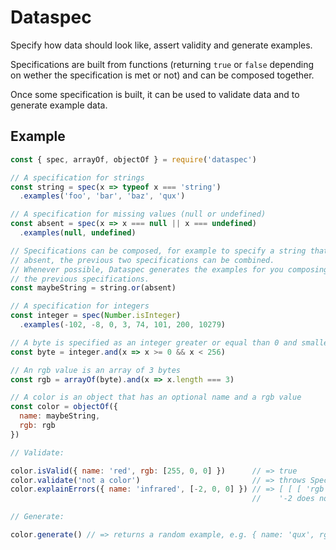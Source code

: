 # Dataspec

Specify how data should look like, assert validity and generate examples.

Specifications are built from functions (returning `true` or `false` depending
on wether the specification is met or not) and can be composed together.

Once some specification is built, it can be used to validate data and to
generate example data.


## Example

```javascript
const { spec, arrayOf, objectOf } = require('dataspec')

// A specification for strings
const string = spec(x => typeof x === 'string')
  .examples('foo', 'bar', 'baz', 'qux')

// A specification for missing values (null or undefined)
const absent = spec(x => x === null || x === undefined)
  .examples(null, undefined)

// Specifications can be composed, for example to specify a string that can be
// absent, the previous two specifications can be combined.
// Whenever possible, Dataspec generates the examples for you composing from
// the previous specifications.
const maybeString = string.or(absent)

// A specification for integers
const integer = spec(Number.isInteger)
  .examples(-102, -8, 0, 3, 74, 101, 200, 10279)

// A byte is specified as an integer greater or equal than 0 and smaller than 256
const byte = integer.and(x => x >= 0 && x < 256)

// An rgb value is an array of 3 bytes
const rgb = arrayOf(byte).and(x => x.length === 3)

// A color is an object that has an optional name and a rgb value
const color = objectOf({
  name: maybeString,
  rgb: rgb
})

// Validate:

color.isValid({ name: 'red', rgb: [255, 0, 0] })      // => true
color.validate('not a color')                         // => throws SpecError
color.explainErrors({ name: 'infrared', [-2, 0, 0] }) // => [ [ [ 'rgb', '0' ],
                                                      //    '-2 does not satisfy predicate x => x >= 0 && x < 256' ] ]

// Generate:

color.generate() // => returns a random example, e.g. { name: 'qux', rgb: [ 101, 3, 0 ] }
```
